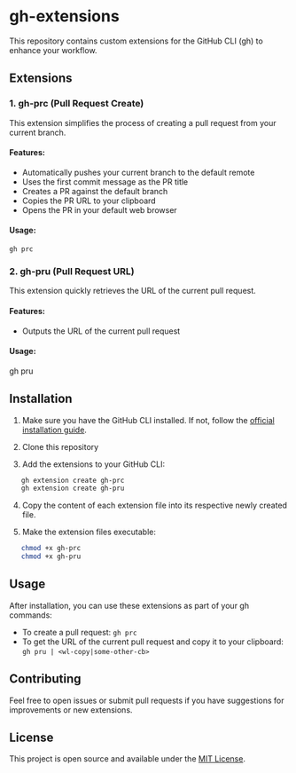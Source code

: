 # gh-extensions

This repository contains custom extensions for the GitHub CLI (gh) to enhance your workflow.

## Extensions

### 1. gh-prc (Pull Request Create)

This extension simplifies the process of creating a pull request from your current branch.

#### Features:

- Automatically pushes your current branch to the default remote
- Uses the first commit message as the PR title
- Creates a PR against the default branch
- Copies the PR URL to your clipboard
- Opens the PR in your default web browser

#### Usage:

```
gh prc
```

### 2. gh-pru (Pull Request URL)

This extension quickly retrieves the URL of the current pull request.

#### Features:

- Outputs the URL of the current pull request

#### Usage:

gh pru

## Installation

1. Make sure you have the GitHub CLI installed. If not, follow the [official installation guide](https://github.com/cli/cli#installation).

2. Clone this repository
3. Add the extensions to your GitHub CLI:

```bash
   gh extension create gh-prc
   gh extension create gh-pru
```

4. Copy the content of each extension file into its respective newly created file.

5. Make the extension files executable:

```bash
   chmod +x gh-prc
   chmod +x gh-pru
```

## Usage

After installation, you can use these extensions as part of your gh commands:

- To create a pull request: `gh prc`
- To get the URL of the current pull request and copy it to your clipboard: `gh pru | <wl-copy|some-other-cb>`

## Contributing

Feel free to open issues or submit pull requests if you have suggestions for improvements or new extensions.

## License

This project is open source and available under the [MIT License](LICENSE).
